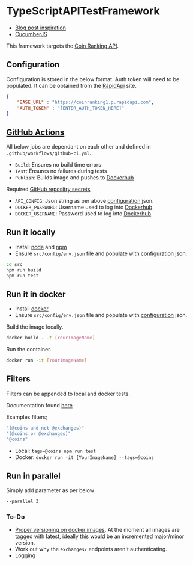 # TypeScriptAPITestFramework

- [Blog post inspiration](https://sylvain.pontoreau.com/2018/04/30/typescript-cucumber-getting-started)
- [CucumberJS](https://github.com/cucumber/cucumber-js)

This framework targets the [Coin Ranking API](https://rapidapi.com/Coinranking/api/coinranking1).

## Configuration

Configuration is stored in the below format. Auth token will need to be populated. It can be obtained from the [RapidApi](https://rapidapi.com/Coinranking/api/coinranking1/) site.

```json
{
    "BASE_URL" : "https://coinranking1.p.rapidapi.com",
    "AUTH_TOKEN" : "[ENTER_AUTH_TOKEN_HERE]"
}
```

## [GitHub Actions](https://github.com/features/actions)

All below jobs are dependant on each other and defined in ```.github/workflows/github-ci.yml```.

- ```Build```: Ensures no build time errors
- ```Test```: Ensures no failures during tests
- ```Publish```: Builds image and pushes to [Dockerhub](https://hub.docker.com/)

Required [GitHub repositry secrets](https://docs.github.com/en/actions/security-guides/encrypted-secrets)

- ```API_CONFIG```: Json string as per above [configuration](#configuration) json.
- ```DOCKER_PASSWORD```: Username used to log into [Dockerhub](https://hub.docker.com/)
- ```DOCKER_USERNAME```: Password used to log into [Dockerhub](https://hub.docker.com/)

## Run it locally

- Install [node](https://nodejs.org/en/download/) and [npm](https://www.npmjs.com/)
- Ensure ```src/config/env.json``` file and populate with [configuration](#configuration) json.

```bash
cd src
npm run build
npm run test
```

## Run it in docker

- Install [docker](https://www.docker.com/products/docker-desktop)
- Ensure ```src/config/env.json``` file and populate with [configuration](#configuration) json.

Build the image locally.

```bash
docker build . -t [YourImageName] 
```

Run the container.

```bash
docker run -it [YourImageName] 
```

## Filters

Filters can be appended to local and docker tests.

Documentation found [here](https://cucumber.io/docs/cucumber/api/#tag-expressions)

Examples filters;

```bash
"(@coins and not @exchanges)"
"(@coins or @exchanges)"
"@coins"
```

- Local: ```tags=@coins npm run test```
- Docker: ```docker run -it [YourImageName] --tags=@coins```

## Run in parallel

Simply add parameter as per below

```bash
--parallel 3
```

### To-Do

- [Proper versioning on docker images](https://stackoverflow.com/questions/36235836/how-to-increment-docker-tag-automatically). At the moment all images are tagged with latest, ideally this would be an incremented major/minor version.
- Work out why the ```exchanges/``` endpoints aren't authenticating.
- Logging

